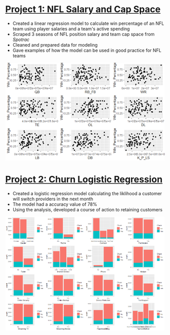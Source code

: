 
# [Project 1: NFL Salary and Cap Space](https://github.com/jpqngo/NFL-Salary-and-Cap-Space/blob/master/README.md)
* Created a linear regression model to calculate win percentage of an NFL team using player salaries and a team's active spending
* Scraped 3 seasons of NFL position salary and team cap space from *Spotrac*
* Cleaned and prepared data for modeling
* Gave examples of how the model can be used in good practice for NFL teams

![](/images/resized%20pos%20vs%20win.png)

# [Project 2: Churn Logistic Regression](https://github.com/jpqngo/Churn-Logistic-Regression-)
* Created a logistic regression model calculating the liklihood a customer will switch providers in the next month 
* The model had a accuracy value of 78%
* Using the analysis, developed a course of action to retaining customers 

![](/images/bichurnCapture.PNG)
